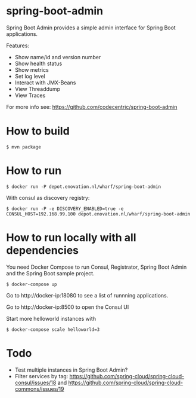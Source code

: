 # spring-boot-admin

Spring Boot Admin provides a simple admin interface for Spring Boot applications.

Features:

* Show name/id and version number
* Show health status
* Show metrics
* Set log level
* Interact with JMX-Beans
* View Threaddump
* View Traces

For more info see: https://github.com/codecentric/spring-boot-admin

# How to build

```
$ mvn package
```

# How to run

```
$ docker run -P depot.enovation.nl/wharf/spring-boot-admin
```

With consul as discovery registry:

```
$ docker run -P -e DISCOVERY_ENABLED=true -e CONSUL_HOST=192.168.99.100 depot.enovation.nl/wharf/spring-boot-admin
```

# How to run locally with all dependencies

You need Docker Compose to run Consul, Registrator, Spring Boot Admin and the Spring Boot sample project.

```
$ docker-compose up
```

Go to http://docker-ip:18080 to see a list of runnning applications.

Go to http://docker-ip:8500 to open the Consul UI

Start more helloworld instances with

```
$ docker-compose scale helloworld=3
```

# Todo

* Test multiple instances in Spring Boot Admin?
* Filter services by tag: https://github.com/spring-cloud/spring-cloud-consul/issues/18 and https://github.com/spring-cloud/spring-cloud-commons/issues/19 
